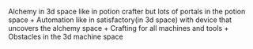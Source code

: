 Alchemy in 3d space like in potion crafter but lots of portals in the potion space +
Automation like in satisfactory(in 3d space) with device that uncovers the alchemy space +
Crafting for all machines and tools +
Obstacles in the 3d machine space
